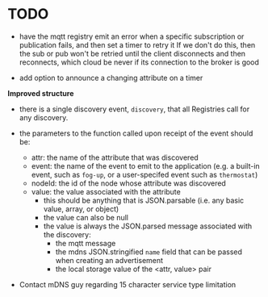 # TODO

- have the mqtt registry emit an error when a specific subscription or publication fails, and then set a timer to retry it If we don't do this, then the sub or pub won't be retried until the client disconnects and then reconnects, which cloud be never if its connection to the broker is good

- add option to announce a changing attribute on a timer


**Improved structure**
- there is a single discovery event, `discovery`, that all Registries call for any discovery.
- the parameters to the function called upon receipt of the event should be:
    - attr: the name of the attribute that was discovered
    - event: the name of the event to emit to the application (e.g. a built-in event, such as `fog-up`, or a user-specifed event such as `thermostat`)
    - nodeId: the id of the node whose attribute was discovered
    - value: the value associated with the attribute
        - this should be anything that is JSON.parsable (i.e. any basic value, array, or object)
        - the value can also be null
        - the value is always the JSON.parsed message associated with the discovery:
            - the mqtt message
            - the mdns JSON.stringified `name` field that can be passed when creating an advertisement
            - the local storage value of the <attr, value> pair

- Contact mDNS guy regarding 15 character service type limitation
